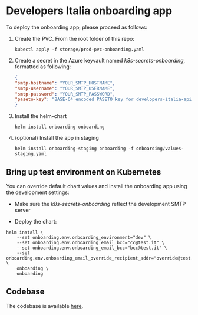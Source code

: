 # Developers Italia onboarding app

To deploy the onboarding app, please proceed as follows:

1. Create the PVC. From the root folder of this repo:

   ```shell
   kubectl apply -f storage/prod-pvc-onboarding.yaml
   ```

1. Create a secret in the Azure keyvault named *k8s-secrets-onboarding*,
   formatted as following:

   ```json
   {
   "smtp-hostname": "YOUR_SMTP_HOSTNAME",
   "smtp-username": "YOUR_SMTP_USERNAME",
   "smtp-password": "YOUR_SMTP_PASSWORD",
   "paseto-key": "BASE-64 encoded PASETO key for developers-italia-api tokens"
   }
   ```

1. Install the helm-chart

   ```shell
   helm install onboarding onboarding
   ```

1. (optional) Install the app in staging

   ```shell
   helm install onboarding-staging onboarding -f onboarding/values-staging.yaml
   ```

## Bring up test environment on Kubernetes

You can override default chart values and install the onboarding app using the development settings:

* Make sure the *k8s-secrets-onboarding* reflect the development SMTP server

* Deploy the chart:

```shell
helm install \
    --set onboarding.env.onboarding_environment="dev" \
    --set onboarding.env.onboarding_email_bcc="cc@test.it" \
    --set onboarding.env.onboarding_email_bcc="bcc@test.it" \
    --set onboarding.env.onboarding_email_override_recipient_addr="override@test.it" \
    onboarding \
    onboarding
```


## Codebase

The codebase is available [here](https://github.com/italia/developers-italia-onboarding).
